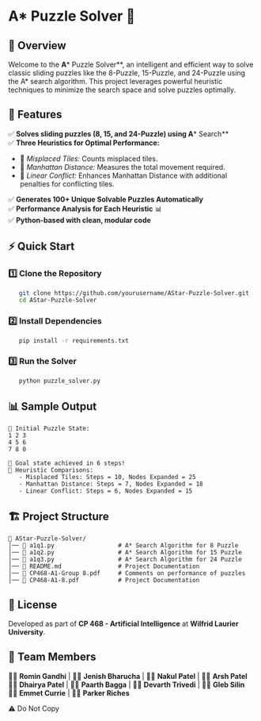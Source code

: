 # A\* Puzzle Solver 🚀

## 📌 Overview

Welcome to the **A*** Puzzle Solver*\*, an intelligent and efficient way to solve classic sliding puzzles like the 8-Puzzle, 15-Puzzle, and 24-Puzzle using the A\* search algorithm. This project leverages powerful heuristic techniques to minimize the search space and solve puzzles optimally.

## 🎯 Features

✅ **Solves sliding puzzles (8, 15, and 24-Puzzle) using A*** Search*\*\
✅ **Three Heuristics for Optimal Performance:**

- 🔹 *Misplaced Tiles:* Counts misplaced tiles.
- 🔹 *Manhattan Distance:* Measures the total movement required.
- 🔹 *Linear Conflict:* Enhances Manhattan Distance with additional penalties for conflicting tiles.

✅ **Generates 100+ Unique Solvable Puzzles Automatically** \
✅ **Performance Analysis for Each Heuristic** 📊\
✅ **Python-based with clean, modular code**

## ⚡ Quick Start

### 1️⃣ Clone the Repository

```bash
   git clone https://github.com/yourusername/AStar-Puzzle-Solver.git
   cd AStar-Puzzle-Solver
```

### 2️⃣ Install Dependencies

```bash
   pip install -r requirements.txt
```

### 3️⃣ Run the Solver

```bash
   python puzzle_solver.py
```

## 📊 Sample Output

```
🔢 Initial Puzzle State:
1 2 3
4 5 6
7 8 0

🏁 Goal state achieved in 6 steps!
🧠 Heuristic Comparisons:
   - Misplaced Tiles: Steps = 10, Nodes Expanded = 25
   - Manhattan Distance: Steps = 7, Nodes Expanded = 18
   - Linear Conflict: Steps = 6, Nodes Expanded = 15
```

## 🏗️ Project Structure

```
📂 AStar-Puzzle-Solver/
│── 📜 a1q1.py                  # A* Search Algorithm for 8 Puzzle
│── 📜 a1q2.py                  # A* Search Algorithm for 15 Puzzle
│── 📜 a1q3.py                  # A* Search Algorithm for 24 Puzzle
│── 📜 README.md                # Project Documentation
│── 📜 CP468-A1-Group 8.pdf     # Comments on performance of puzzles
│── 📜 CP468-A1-8.pdf           # Project Documentation 
```


## 📜 License
Developed as part of **CP 468 - Artificial Intelligence** at **Wilfrid Laurier University**.


## 👥 Team Members
👨‍💻 **Romin Gandhi** | 👨‍💻 **Jenish Bharucha** | 👨‍💻 **Nakul Patel** | 👨‍💻 **Arsh Patel**  
👨‍💻 **Dhairya Patel** | 👨‍💻 **Paarth Bagga** | 👨‍💻 **Devarth Trivedi** | 👨‍💻 **Gleb Silin**  
👨‍💻 **Emmet Currie** | 👨‍💻 **Parker Riches**  


⚠️ Do Not Copy


